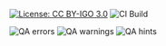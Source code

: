[![License: CC BY-IGO 3.0](https://licensebuttons.net/l/by-nc/3.0/igo/80x15.png)](https://creativecommons.org/licenses/by/3.0/igo)
![CI Build](https://img.shields.io/github/actions/workflow/status/<REPO_OWNER>/<REPO_NAME>/ghbuild.yml)  
   
![QA errors](https://img.shields.io/badge/dynamic/json?url=https%3A%2F%2F<REPO_OWNER>.github.io%2F<REPO_NAME>%2Fqa.json&query=%24.errs&logoColor=red&label=QA%20errors&color=yellow)
![QA warnings](https://img.shields.io/badge/dynamic/json?url=https%3A%2F%2F<REPO_OWNER>.github.io%2F<REPO_NAME>%2Fqa.json&query=%24.warnings&logoColor=orange&label=QA%20warnings&color=yellow)
![QA hints](https://img.shields.io/badge/dynamic/json?url=https%3A%2F%2F<REPO_OWNER>.github.io%2F<REPO_NAME>%2Fqa.json&query=%24.hints&logoColor=yellow&label=QA%20hints&color=yellow)

